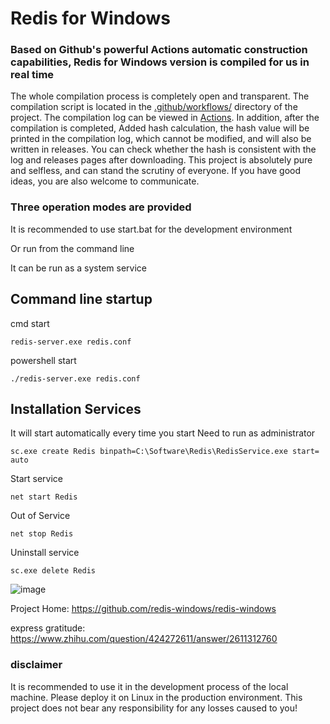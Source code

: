# Redis for Windows

### Based on Github's powerful Actions automatic construction capabilities, Redis for Windows version is compiled for us in real time

The whole compilation process is completely open and transparent. The compilation script is located in the [.github/workflows/](https://github.com/redis-windows/redis-windows/tree/main/.github/workflows) directory of the project. The compilation log can be viewed in [Actions](https://github.com/redis-windows/redis-windows/actions). In addition, after the compilation is completed, Added hash calculation, the hash value will be printed in the compilation log, which cannot be modified, and will also be written in releases. You can check whether the hash is consistent with the log and releases pages after downloading.
This project is absolutely pure and selfless, and can stand the scrutiny of everyone. If you have good ideas, you are also welcome to communicate.


### Three operation modes are provided

It is recommended to use start.bat for the development environment

Or run from the command line

It can be run as a system service


## Command line startup
cmd start
```shell
redis-server.exe redis.conf
```
powershell start
```shell
./redis-server.exe redis.conf
```

## Installation Services
It will start automatically every time you start
Need to run as administrator
```shell
sc.exe create Redis binpath=C:\Software\Redis\RedisService.exe start= auto
```
Start service
```shell
net start Redis
```
Out of Service
```shell
net stop Redis
```
Uninstall service
```shell
sc.exe delete Redis
```

![image](https://user-images.githubusercontent.com/515784/215540157-65f55297-cde2-49b3-8ab3-14dca7e11ee0.png)


Project Home: https://github.com/redis-windows/redis-windows

express gratitude: https://www.zhihu.com/question/424272611/answer/2611312760

### disclaimer
It is recommended to use it in the development process of the local machine. Please deploy it on Linux in the production environment. This project does not bear any responsibility for any losses caused to you!
